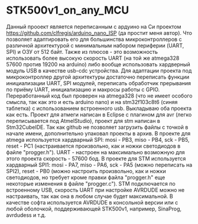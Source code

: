 # STK500v1_on_any_MCU
Данный прооект является переписанным с ардуино на Си проектом https://github.com/clfregis/arduino_nano_ISP (да простит меня автор). Что позволяет адаптировать его для большинства микроконтроллеров с различной архитектурой с минимальным набором периферии (UART, SPI) и ОЗУ от 512 байт. Также из плюсов - это возможность использовать более высокую скорость UART (на той же atmega328 57600 против 19200 на arduino) либо вообще использовать хардверный модуль USB в качестве usb-cdc устройства.
Для адаптации проекта под микроконтроллер другой архитектуры достаточно переписать функции инициализации UART, SPI модулей, переписать обработчик прерывания по приёму UART, инициализацию и макросы работы с GPIO.
Переработанный код был проверен на atmega328 (что не имеет особого смысла, так как это и есть arduino nano) и на stm32f103c8t6 (синяя таблетка) с использованием встроенного usb.
Выкладываю оба проекта как есть. Проект для атмеги написан в Eclipse с плагином для avr (легко переписывается под AtmelStudio), проект для stm написан в Stm32CubeIDE. Так как github не позволяет загрузить файлы с точкой в начале имени, дополнительно упаковал проекты в архив.
В проекте для atmega используется хардварный SPI: mosi - PB3, miso - PB4, sck - PB5, reset - PC1 (настраивается произвольно, как и ножки светодиодов в файле "progger.h"). UART - настроен на максимально возможную для этого проекта скорость - 57600 бод.
В проекте для STM используется хардварный SPI1: mosi - PA7, miso - PA6, sck - PA5 (можно переписать на SPI2), reset - PB0 (можно настроить произвольно, как и ножки светодиодов, но требует кроме правки файла "progger.h" еще некоторые изменения в файле  "progger.c"). STM подключается по встроенному USB, скорость UART при настройке AVRDUDE можно не настраивать, так как она в любом случае будет максимальной.
В качестве софта используется AVRDUDE в консольной версии или с любой оболочкой, поддерживающей STK500v1, например, SinaProg, avrdudess и т.д.
